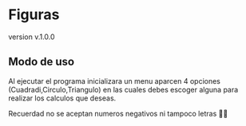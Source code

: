 # Figuras
version v.1.0.0
## Modo de uso
Al ejecutar el programa inicializara un menu
aparcen 4 opciones (Cuadradi,Circulo,Triangulo) en las cuales debes escoger
alguna para realizar los calculos que deseas.

Recuerdad no se aceptan numeros negativos ni tampoco letras 👍🏽
